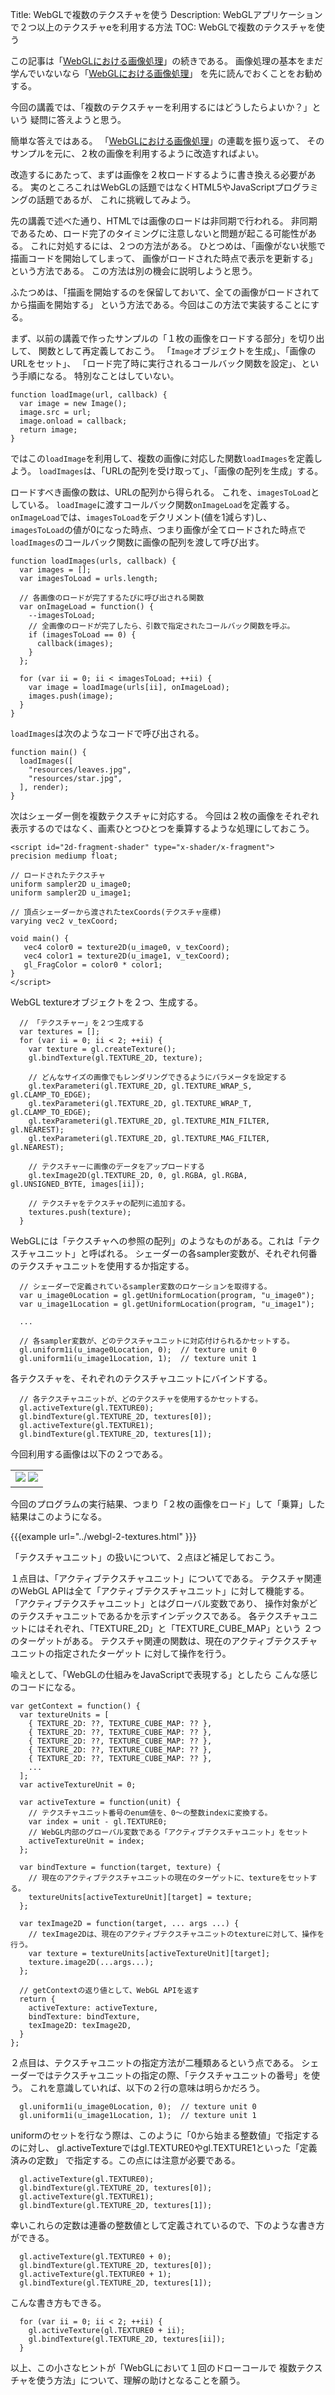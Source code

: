 Title: WebGLで複数のテクスチャを使う
Description: WebGLアプリケーションで２つ以上のテクスチャeを利用する方法
TOC: WebGLで複数のテクスチャを使う


この記事は「[WebGLにおける画像処理](webgl-image-processing.html)」の続きである。
画像処理の基本をまだ学んでいないなら「[WebGLにおける画像処理](webgl-image-processing.html)」
を先に読んでおくことをお勧めする。

今回の講義では、「複数のテクスチャーを利用するにはどうしたらよいか？」という
疑問に答えようと思う。

簡単な答えではある。
「[WebGLにおける画像処理](webgl-image-processing.html)」の連載を振り返って、
そのサンプルを元に、２枚の画像を利用するように改造すればよい。

改造するにあたって、まずは画像を２枚ロードするように書き換える必要がある。
実のところこれはWebGLの話題ではなくHTML5やJavaScriptプログラミングの話題であるが、
これに挑戦してみよう。

先の講義で述べた通り、HTMLでは画像のロードは非同期で行われる。
非同期であるため、ロード完了のタイミングに注意しないと問題が起こる可能性がある。
これに対処するには、２つの方法がある。
ひとつめは、「画像がない状態で描画コードを開始してしまって、
画像がロードされた時点で表示を更新する」という方法である。
この方法は別の機会に説明しようと思う。

ふたつめは、「描画を開始するのを保留しておいて、全ての画像がロードされてから描画を開始する」
という方法である。今回はこの方法で実装することにする。

まず、以前の講義で作ったサンプルの「１枚の画像をロードする部分」を切り出して、
関数として再定義しておこう。
「`Image`オブジェクトを生成」、「画像のURLをセット」、
「ロード完了時に実行されるコールバック関数を設定」、という手順になる。
特別なことはしていない。

```
function loadImage(url, callback) {
  var image = new Image();
  image.src = url;
  image.onload = callback;
  return image;
}
```
ではこの`loadImage`を利用して、複数の画像に対応した関数`loadImages`を定義しよう。
`loadImages`は、「URLの配列を受け取って」、「画像の配列を生成」する。

ロードすべき画像の数は、URLの配列から得られる。
これを、`imagesToLoad`としている。
`loadImage`に渡すコールバック関数`onImageLoad`を定義する。
`onImageLoad`では、`imagesToLoad`をデクリメント(値を1減らす)し、
`imagesToLoad`の値が0になった時点、つまり画像が全てロードされた時点で
`loadImages`のコールバック関数に画像の配列を渡して呼び出す。

```
function loadImages(urls, callback) {
  var images = [];
  var imagesToLoad = urls.length;

  // 各画像のロードが完了するたびに呼び出される関数
  var onImageLoad = function() {
    --imagesToLoad;
    // 全画像のロードが完了したら、引数で指定されたコールバック関数を呼ぶ。
    if (imagesToLoad == 0) {
      callback(images);
    }
  };

  for (var ii = 0; ii < imagesToLoad; ++ii) {
    var image = loadImage(urls[ii], onImageLoad);
    images.push(image);
  }
}
```
`loadImages`は次のようなコードで呼び出される。

```
function main() {
  loadImages([
    "resources/leaves.jpg",
    "resources/star.jpg",
  ], render);
}
```

次はシェーダー側を複数テクスチャに対応する。
今回は２枚の画像をそれぞれ表示するのではなく、画素ひとつひとつを乗算するような処理にしておこう。

```
<script id="2d-fragment-shader" type="x-shader/x-fragment">
precision mediump float;

// ロードされたテクスチャ
uniform sampler2D u_image0;
uniform sampler2D u_image1;

// 頂点シェーダーから渡されたtexCoords(テクスチャ座標)
varying vec2 v_texCoord;

void main() {
   vec4 color0 = texture2D(u_image0, v_texCoord);
   vec4 color1 = texture2D(u_image1, v_texCoord);
   gl_FragColor = color0 * color1;
}
</script>
```

WebGL textureオブジェクトを２つ、生成する。

```
  // 「テクスチャー」を２つ生成する
  var textures = [];
  for (var ii = 0; ii < 2; ++ii) {
    var texture = gl.createTexture();
    gl.bindTexture(gl.TEXTURE_2D, texture);

    // どんなサイズの画像でもレンダリングできるようにパラメータを設定する
    gl.texParameteri(gl.TEXTURE_2D, gl.TEXTURE_WRAP_S, gl.CLAMP_TO_EDGE);
    gl.texParameteri(gl.TEXTURE_2D, gl.TEXTURE_WRAP_T, gl.CLAMP_TO_EDGE);
    gl.texParameteri(gl.TEXTURE_2D, gl.TEXTURE_MIN_FILTER, gl.NEAREST);
    gl.texParameteri(gl.TEXTURE_2D, gl.TEXTURE_MAG_FILTER, gl.NEAREST);

    // テクスチャーに画像のデータをアップロードする
    gl.texImage2D(gl.TEXTURE_2D, 0, gl.RGBA, gl.RGBA, gl.UNSIGNED_BYTE, images[ii]);

    // テクスチャをテクスチャの配列に追加する。
    textures.push(texture);
  }
```

WebGLには「テクスチャへの参照の配列」のようなものがある。これは「テクスチャユニット」と呼ばれる。
シェーダーの各sampler変数が、それぞれ何番のテクスチャユニットを使用するか指定する。

```
  // シェーダーで定義されているsampler変数のロケーションを取得する。
  var u_image0Location = gl.getUniformLocation(program, "u_image0");
  var u_image1Location = gl.getUniformLocation(program, "u_image1");

  ...

  // 各sampler変数が、どのテクスチャユニットに対応付けられるかセットする。
  gl.uniform1i(u_image0Location, 0);  // texture unit 0
  gl.uniform1i(u_image1Location, 1);  // texture unit 1
```

各テクスチャを、それぞれのテクスチャユニットにバインドする。

```
  // 各テクスチャユニットが、どのテクスチャを使用するかセットする。
  gl.activeTexture(gl.TEXTURE0);
  gl.bindTexture(gl.TEXTURE_2D, textures[0]);
  gl.activeTexture(gl.TEXTURE1);
  gl.bindTexture(gl.TEXTURE_2D, textures[1]);
```

今回利用する画像は以下の２つである。

<style>.glocal-center { text-align: center; }
.glocal-center-content { margin-left: auto; margin-right: auto; }</style>
<div class="glocal-center"><table class="glocal-center-content"><tr>
<td><img src="../resources/leaves.jpg" />
<img src="../resources/star.jpg" /></td>
</tr></table></div>

今回のプログラムの実行結果、つまり「２枚の画像をロード」して「乗算」した結果はこのようになる。

{{{example url="../webgl-2-textures.html" }}}

「テクスチャユニット」の扱いについて、２点ほど補足しておこう。

１点目は、「アクティブテクスチャユニット」についてである。
テクスチャ関連のWebGL APIは全て「アクティブテクスチャユニット」に対して機能する。
「アクティブテクスチャユニット」とはグローバル変数であり、
操作対象がどのテクスチャユニットであるかを示すインデックスである。
各テクスチャユニットにはそれぞれ、「TEXTURE_2D」と「TEXTURE_CUBE_MAP」という
２つのターゲットがある。
テクスチャ関連の関数は、現在のアクティブテクスチャユニットの指定されたターゲット
に対して操作を行う。

喩えとして、「WebGLの仕組みをJavaScriptで表現する」としたら
こんな感じのコードになる。

```
var getContext = function() {
  var textureUnits = [
    { TEXTURE_2D: ??, TEXTURE_CUBE_MAP: ?? },
    { TEXTURE_2D: ??, TEXTURE_CUBE_MAP: ?? },
    { TEXTURE_2D: ??, TEXTURE_CUBE_MAP: ?? },
    { TEXTURE_2D: ??, TEXTURE_CUBE_MAP: ?? },
    { TEXTURE_2D: ??, TEXTURE_CUBE_MAP: ?? },
    ...
  ];
  var activeTextureUnit = 0;

  var activeTexture = function(unit) {
    // テクスチャユニット番号のenum値を、0～の整数indexに変換する。
    var index = unit - gl.TEXTURE0;
    // WebGL内部のグローバル変数である「アクティブテクスチャユニット」をセット
    activeTextureUnit = index;
  };

  var bindTexture = function(target, texture) {
    // 現在のアクティブテクスチャユニットの現在のターゲットに、textureをセットする。
    textureUnits[activeTextureUnit][target] = texture;
  };

  var texImage2D = function(target, ... args ...) {
    // texImage2Dは、現在のアクティブテクスチャユニットのtextureに対して、操作を行う。
    var texture = textureUnits[activeTextureUnit][target];
    texture.image2D(...args...);
  };

  // getContextの返り値として、WebGL APIを返す
  return {
    activeTexture: activeTexture,
    bindTexture: bindTexture,
    texImage2D: texImage2D,
  }
};
```
２点目は、テクスチャユニットの指定方法が二種類あるという点である。
シェーダーではテクスチャユニットの指定の際、「テクスチャユニットの番号」を使う。
これを意識していれば、以下の２行の意味は明らかだろう。

```
  gl.uniform1i(u_image0Location, 0);  // texture unit 0
  gl.uniform1i(u_image1Location, 1);  // texture unit 1
```

uniformのセットを行なう際は、このように「0から始まる整数値」で指定するのに対し、
gl.activeTextureではgl.TEXTURE0やgl.TEXTURE1といった「定義済みの定数」
で指定する。この点には注意が必要である。

```
  gl.activeTexture(gl.TEXTURE0);
  gl.bindTexture(gl.TEXTURE_2D, textures[0]);
  gl.activeTexture(gl.TEXTURE1);
  gl.bindTexture(gl.TEXTURE_2D, textures[1]);
```

幸いこれらの定数は連番の整数値として定義されているので、下のような書き方ができる。

```
  gl.activeTexture(gl.TEXTURE0 + 0);
  gl.bindTexture(gl.TEXTURE_2D, textures[0]);
  gl.activeTexture(gl.TEXTURE0 + 1);
  gl.bindTexture(gl.TEXTURE_2D, textures[1]);
```

こんな書き方もできる。

```
  for (var ii = 0; ii < 2; ++ii) {
    gl.activeTexture(gl.TEXTURE0 + ii);
    gl.bindTexture(gl.TEXTURE_2D, textures[ii]);
  }
```

以上、この小さなヒントが「WebGLにおいて１回のドローコールで
複数テクスチャを使う方法」について、理解の助けとなることを願う。